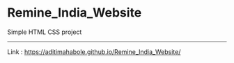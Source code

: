 # Remine_India_Website
Simple HTML CSS project
___________________________________________________
Link : https://aditimahabole.github.io/Remine_India_Website/
